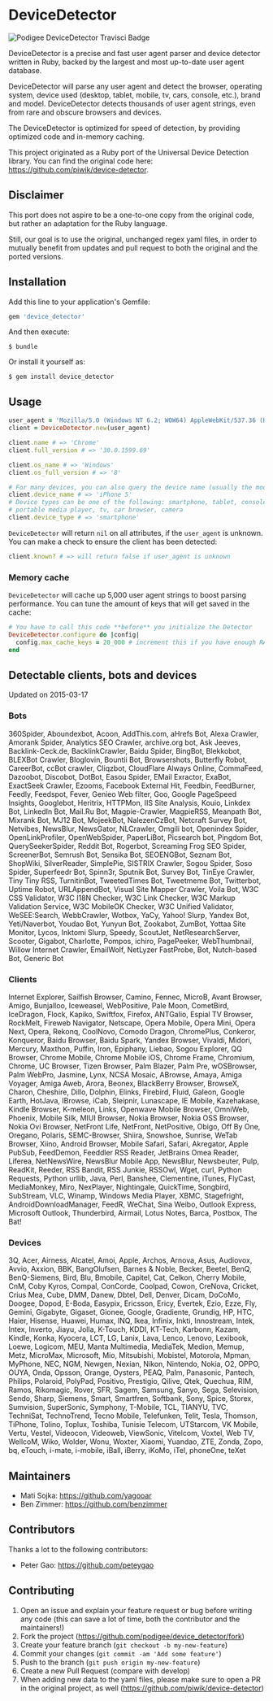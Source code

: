 # DeviceDetector

![Podigee DeviceDetector Travisci Badge](https://travis-ci.org/podigee/device_detector.svg)

DeviceDetector is a precise and fast user agent parser and device detector written in Ruby, backed by the largest and most up-to-date user agent database.

DeviceDetector will parse any user agent and detect the browser, operating system, device used (desktop, tablet, mobile, tv, cars, console, etc.), brand and model. DeviceDetector detects thousands of user agent strings, even from rare and obscure browsers and devices.

The DeviceDetector is optimized for speed of detection, by providing optimized code and in-memory caching.

This project originated as a Ruby port of the Universal Device Detection library.
You can find the original code here: https://github.com/piwik/device-detector.

## Disclaimer

This port does not aspire to be a one-to-one copy from the original code, but rather an adaptation for the Ruby language.

Still, our goal is to use the original, unchanged regex yaml files, in order to mutually benefit from updates and pull request to both the original and the ported versions.

## Installation

Add this line to your application's Gemfile:

```ruby
gem 'device_detector'
```

And then execute:

    $ bundle

Or install it yourself as:

    $ gem install device_detector

## Usage

```ruby
user_agent = 'Mozilla/5.0 (Windows NT 6.2; WOW64) AppleWebKit/537.36 (KHTML, like Gecko) Chrome/30.0.1599.17 Safari/537.36'
client = DeviceDetector.new(user_agent)

client.name # => 'Chrome'
client.full_version # => '30.0.1599.69'

client.os_name # => 'Windows'
client.os_full_version # => '8'

# For many devices, you can also query the device name (usually the model name)
client.device_name # => 'iPhone 5'
# Device types can be one of the following: smartphone, tablet, console, 
# portable media player, tv, car browser, camera
client.device_type # => 'smartphone'
```

`DeviceDetector` will return `nil` on all attributes, if the `user_agent` is unknown.
You can make a check to ensure the client has been detected:

```ruby
client.known? # => will return false if user_agent is unknown
```

### Memory cache

`DeviceDetector` will cache up 5,000 user agent strings to boost parsing performance.
You can tune the amount of keys that will get saved in the cache:

```ruby
# You have to call this code **before** you initialize the Detector
DeviceDetector.configure do |config|
  config.max_cache_keys = 20_000 # increment this if you have enough RAM, proceed with care
end
```

## Detectable clients, bots and devices

Updated on 2015-03-17

### Bots

360Spider, Aboundexbot, Acoon, AddThis.com, aHrefs Bot, Alexa Crawler, Amorank Spider, Analytics SEO Crawler, archive.org bot, Ask Jeeves, Backlink-Ceck.de, BacklinkCrawler, Baidu Spider, BingBot, Blekkobot, BLEXBot Crawler, Bloglovin, Bountii Bot, Browsershots, Butterfly Robot, CareerBot, ccBot crawler, Cliqzbot, CloudFlare Always Online, CommaFeed, Dazoobot, Discobot, DotBot, Easou Spider, EMail Exractor, ExaBot, ExactSeek Crawler, Ezooms, Facebook External Hit, Feedbin, FeedBurner, Feedly, Feedspot, Fever, Genieo Web filter, Goo, Google PageSpeed Insights, Googlebot, Heritrix, HTTPMon, IIS Site Analysis, Kouio, Linkdex Bot, LinkedIn Bot, Mail.Ru Bot, Magpie-Crawler, MagpieRSS, Meanpath Bot, Mixrank Bot, MJ12 Bot, MojeekBot, NalezenCzBot, Netcraft Survey Bot, Netvibes, NewsBlur, NewsGator, NLCrawler, Omgili bot, Openindex Spider, OpenLinkProfiler, OpenWebSpider, PaperLiBot, Picsearch bot, Pingdom Bot, QuerySeekerSpider, Reddit Bot, Rogerbot, Screaming Frog SEO Spider, ScreenerBot, Semrush Bot, Sensika Bot, SEOENGBot, Seznam Bot, ShopWiki, SilverReader, SimplePie, SISTRIX Crawler, Sogou Spider, Soso Spider, Superfeedr Bot, Spinn3r, Sputnik Bot, Survey Bot, TinEye Crawler, Tiny Tiny RSS, TurnitinBot, TweetedTimes Bot, Tweetmeme Bot, Twitterbot, Uptime Robot, URLAppendBot, Visual Site Mapper Crawler, Voila Bot, W3C CSS Validator, W3C I18N Checker, W3C Link Checker, W3C Markup Validation Service, W3C MobileOK Checker, W3C Unified Validator, WeSEE:Search, WebbCrawler, Wotbox, YaCy, Yahoo! Slurp, Yandex Bot, Yeti/Naverbot, Youdao Bot, Yunyun Bot, Zookabot, ZumBot, Yottaa Site Monitor, Lycos, Inktomi Slurp, Speedy, ScoutJet, NetResearchServer, Scooter, Gigabot, Charlotte, Pompos, ichiro, PagePeeker, WebThumbnail, Willow Internet Crawler, EmailWolf, NetLyzer FastProbe, Bot, Nutch-based Bot, Generic Bot

### Clients

Internet Explorer, Sailfish Browser, Camino, Fennec, MicroB, Avant Browser, Amigo, Bunjalloo, Iceweasel, WebPositive, Pale Moon, CometBird, IceDragon, Flock, Kapiko, Swiftfox, Firefox, ANTGalio, Espial TV Browser, RockMelt, Fireweb Navigator, Netscape, Opera Mobile, Opera Mini, Opera Next, Opera, Rekonq, CoolNovo, Comodo Dragon, ChromePlus, Conkeror, Konqueror, Baidu Browser, Baidu Spark, Yandex Browser, Vivaldi, Midori, Mercury, Maxthon, Puffin, Iron, Epiphany, Liebao, Sogou Explorer, QQ Browser, Chrome Mobile, Chrome Mobile iOS, Chrome Frame, Chromium, Chrome, UC Browser, Tizen Browser, Palm Blazer, Palm Pre, wOSBrowser, Palm WebPro, Jasmine, Lynx, NCSA Mosaic, ABrowse, Amaya, Amiga Voyager, Amiga Aweb, Arora, Beonex, BlackBerry Browser, BrowseX, Charon, Cheshire, Dillo, Dolphin, Elinks, Firebird, Fluid, Galeon, Google Earth, HotJava, IBrowse, iCab, Sleipnir, Lunascape, IE Mobile, Kazehakase, Kindle Browser, K-meleon, Links, Openwave Mobile Browser, OmniWeb, Phoenix, Mobile Silk, MIUI Browser, Nokia Browser, Nokia OSS Browser, Nokia Ovi Browser, NetFront Life, NetFront, NetPositive, Obigo, Off By One, Oregano, Polaris, SEMC-Browser, Shiira, Snowshoe, Sunrise, WeTab Browser, Xiino, Android Browser, Mobile Safari, Safari, Akregator, Apple PubSub, FeedDemon, Feeddler RSS Reader, JetBrains Omea Reader, Liferea, NetNewsWire, NewsBlur Mobile App, NewsBlur, Newsbeuter, Pulp, ReadKit, Reeder, RSS Bandit, RSS Junkie, RSSOwl, Wget, curl, Python Requests, Python urllib, Java, Perl, Banshee, Clementine, iTunes, FlyCast, MediaMonkey, Miro, NexPlayer, Nightingale, QuickTime, Songbird, SubStream, VLC, Winamp, Windows Media Player, XBMC, Stagefright, AndroidDownloadManager, FeedR, WeChat, Sina Weibo, Outlook Express, Microsoft Outlook, Thunderbird, Airmail, Lotus Notes, Barca, Postbox, The Bat!

### Devices

3Q, Acer, Airness, Alcatel, Amoi, Apple, Archos, Arnova, Asus, Audiovox, Avvio, Axxion, BBK, BangOlufsen, Barnes & Noble, Becker, Beetel, BenQ, BenQ-Siemens, Bird, Blu, Bmobile, Capitel, Cat, Celkon, Cherry Mobile, CnM, Coby Kyros, Compal, ConCorde, Coolpad, Cowon, CreNova, Cricket, Crius Mea, Cube, DMM, Danew, Dbtel, Dell, Denver, Dicam, DoCoMo, Doogee, Dopod, E-Boda, Easypix, Ericsson, Ericy, Evertek, Ezio, Ezze, Fly, Gemini, Gigabyte, Gigaset, Gionee, Google, Gradiente, Grundig, HP, HTC, Haier, Hisense, Huawei, Humax, INQ, Ikea, Infinix, Inkti, Innostream, Intek, Intex, Inverto, Jiayu, Jolla, K-Touch, KDDI, KT-Tech, Karbonn, Kazam, Kindle, Konka, Kyocera, LCT, LG, Lanix, Lava, Lenco, Lenovo, Lexibook, Loewe, Logicom, MEU, Manta Multimedia, MediaTek, Medion, Memup, Metz, MicroMax, Microsoft, Mio, Mitsubishi, Mobistel, Motorola, Mpman, MyPhone, NEC, NGM, Newgen, Nexian, Nikon, Nintendo, Nokia, O2, OPPO, OUYA, Onda, Opsson, Orange, Oysters, PEAQ, Palm, Panasonic, Pantech, Philips, Polaroid, PolyPad, Positivo, Prestigio, Qilive, Qtek, Quechua, RIM, Ramos, Rikomagic, Rover, SFR, Sagem, Samsung, Sanyo, Sega, Selevision, Sendo, Sharp, Siemens, Smart, Smartfren, Softbank, Sony, Spice, Storex, Sumvision, SuperSonic, Symphony, T-Mobile, TCL, TIANYU, TVC, TechniSat, TechnoTrend, Tecno Mobile, Telefunken, Telit, Tesla, Thomson, TiPhone, Tolino, Toplux, Toshiba, Tunisie Telecom, UTStarcom, VK Mobile, Vertu, Vestel, Videocon, Videoweb, ViewSonic, Vitelcom, Voxtel, Web TV, WellcoM, Wiko, Wolder, Wonu, Woxter, Xiaomi, Yuandao, ZTE, Zonda, Zopo, bq, eTouch, i-mate, i-mobile, iBall, iBerry, iKoMo, iTel, phoneOne, teXet

## Maintainers

- Mati Sojka: https://github.com/yagooar
- Ben Zimmer: https://github.com/benzimmer

## Contributors

Thanks a lot to the following contributors:

- Peter Gao: https://github.com/peteygao

## Contributing

1. Open an issue and explain your feature request or bug before writing any code (this can save a lot of time, both the contributor and the maintainers!)
2. Fork the project (https://github.com/podigee/device_detector/fork)
3. Create your feature branch (`git checkout -b my-new-feature`)
4. Commit your changes (`git commit -am 'Add some feature'`)
5. Push to the branch (`git push origin my-new-feature`)
6. Create a new Pull Request (compare with develop)
7. When adding new data to the yaml files, please make sure to open a PR in the original project, as well (https://github.com/piwik/device-detector)

